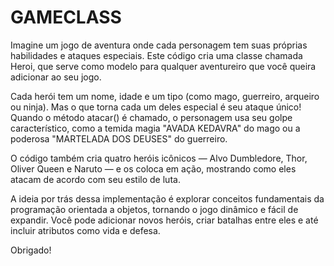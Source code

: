 # GAMECLASS
Imagine um jogo de aventura onde cada personagem tem suas próprias habilidades e ataques especiais. Este código cria uma classe chamada Heroi, que serve como modelo para qualquer aventureiro que você queira adicionar ao seu jogo.


Cada herói tem um nome, idade e um tipo (como mago, guerreiro, arqueiro ou ninja). Mas o que torna cada um deles especial é seu ataque único! Quando o método atacar() é chamado, o personagem usa seu golpe característico, como a temida magia "AVADA KEDAVRA" do mago ou a poderosa "MARTELADA DOS DEUSES" do guerreiro.


O código também cria quatro heróis icônicos — Alvo Dumbledore, Thor, Oliver Queen e Naruto — e os coloca em ação, mostrando como eles atacam de acordo com seu estilo de luta.


A ideia por trás dessa implementação é explorar conceitos fundamentais da programação orientada a objetos, tornando o jogo dinâmico e fácil de expandir. Você pode adicionar novos heróis, criar batalhas entre eles e até incluir atributos como vida e defesa.


Obrigado!
 
